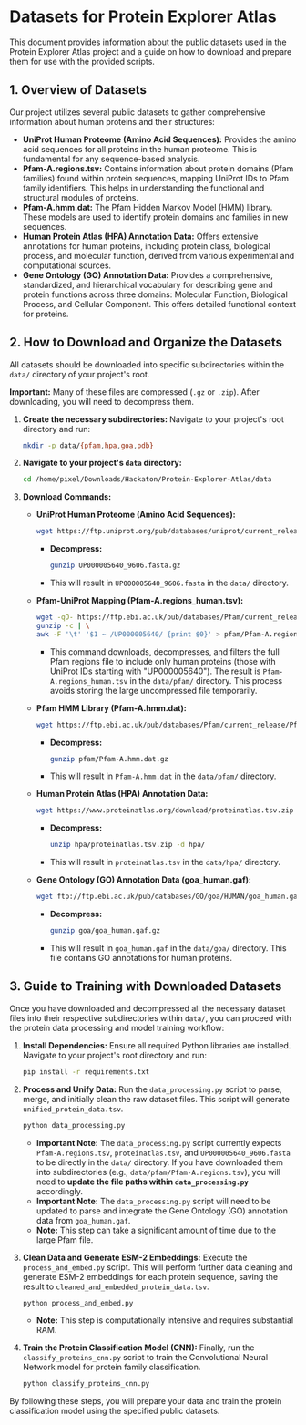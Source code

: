# Datasets for Protein Explorer Atlas

This document provides information about the public datasets used in the Protein Explorer Atlas project and a guide on how to download and prepare them for use with the provided scripts.

## 1. Overview of Datasets

Our project utilizes several public datasets to gather comprehensive information about human proteins and their structures:

*   **UniProt Human Proteome (Amino Acid Sequences):** Provides the amino acid sequences for all proteins in the human proteome. This is fundamental for any sequence-based analysis.
*   **Pfam-A.regions.tsv:** Contains information about protein domains (Pfam families) found within protein sequences, mapping UniProt IDs to Pfam family identifiers. This helps in understanding the functional and structural modules of proteins.
*   **Pfam-A.hmm.dat:** The Pfam Hidden Markov Model (HMM) library. These models are used to identify protein domains and families in new sequences.
*   **Human Protein Atlas (HPA) Annotation Data:** Offers extensive annotations for human proteins, including protein class, biological process, and molecular function, derived from various experimental and computational sources.
*   **Gene Ontology (GO) Annotation Data:** Provides a comprehensive, standardized, and hierarchical vocabulary for describing gene and protein functions across three domains: Molecular Function, Biological Process, and Cellular Component. This offers detailed functional context for proteins.



## 2. How to Download and Organize the Datasets

All datasets should be downloaded into specific subdirectories within the `data/` directory of your project's root.

**Important:** Many of these files are compressed (`.gz` or `.zip`). After downloading, you will need to decompress them.

1.  **Create the necessary subdirectories:**
    Navigate to your project's root directory and run:
    ```bash
    mkdir -p data/{pfam,hpa,goa,pdb}
    ```

2.  **Navigate to your project's `data` directory:**
    ```bash
    cd /home/pixel/Downloads/Hackaton/Protein-Explorer-Atlas/data
    ```

3.  **Download Commands:**

    *   **UniProt Human Proteome (Amino Acid Sequences):**
        ```bash
        wget https://ftp.uniprot.org/pub/databases/uniprot/current_release/knowledgebase/reference_proteomes/Eukaryota/UP000005640/UP000005640_9606.fasta.gz
        ```
        *   **Decompress:**
            ```bash
            gunzip UP000005640_9606.fasta.gz
            ```
        *   This will result in `UP000005640_9606.fasta` in the `data/` directory.

    *   **Pfam-UniProt Mapping (Pfam-A.regions_human.tsv):**
        ```bash
        wget -qO- https://ftp.ebi.ac.uk/pub/databases/Pfam/current_release/Pfam-A.regions.tsv.gz | \
        gunzip -c | \
        awk -F '\t' '$1 ~ /UP000005640/ {print $0}' > pfam/Pfam-A.regions_human.tsv
        ```
        *   This command downloads, decompresses, and filters the full Pfam regions file to include only human proteins (those with UniProt IDs starting with "UP000005640"). The result is `Pfam-A.regions_human.tsv` in the `data/pfam/` directory. This process avoids storing the large uncompressed file temporarily.

    *   **Pfam HMM Library (Pfam-A.hmm.dat):**
        ```bash
        wget https://ftp.ebi.ac.uk/pub/databases/Pfam/current_release/Pfam-A.hmm.dat.gz -P pfam/
        ```
        *   **Decompress:**
            ```bash
            gunzip pfam/Pfam-A.hmm.dat.gz
            ```
        *   This will result in `Pfam-A.hmm.dat` in the `data/pfam/` directory.

    *   **Human Protein Atlas (HPA) Annotation Data:**
        ```bash
        wget https://www.proteinatlas.org/download/proteinatlas.tsv.zip -P hpa/
        ```
        *   **Decompress:**
            ```bash
            unzip hpa/proteinatlas.tsv.zip -d hpa/
            ```
        *   This will result in `proteinatlas.tsv` in the `data/hpa/` directory.

    *   **Gene Ontology (GO) Annotation Data (goa_human.gaf):**
        ```bash
        wget ftp://ftp.ebi.ac.uk/pub/databases/GO/goa/HUMAN/goa_human.gaf.gz -P goa/
        ```
        *   **Decompress:**
            ```bash
            gunzip goa/goa_human.gaf.gz
            ```
        *   This will result in `goa_human.gaf` in the `data/goa/` directory. This file contains GO annotations for human proteins.
    

## 3. Guide to Training with Downloaded Datasets

Once you have downloaded and decompressed all the necessary dataset files into their respective subdirectories within `data/`, you can proceed with the protein data processing and model training workflow:

1.  **Install Dependencies:**
    Ensure all required Python libraries are installed. Navigate to your project's root directory and run:
    ```bash
    pip install -r requirements.txt
    ```

2.  **Process and Unify Data:**
    Run the `data_processing.py` script to parse, merge, and initially clean the raw dataset files. This script will generate `unified_protein_data.tsv`.
    ```bash
    python data_processing.py
    ```
    *   **Important Note:** The `data_processing.py` script currently expects `Pfam-A.regions.tsv`, `proteinatlas.tsv`, and `UP000005640_9606.fasta` to be directly in the `data/` directory. If you have downloaded them into subdirectories (e.g., `data/pfam/Pfam-A.regions.tsv`), you will need to **update the file paths within `data_processing.py`** accordingly.
    *   **Important Note:** The `data_processing.py` script will need to be updated to parse and integrate the Gene Ontology (GO) annotation data from `goa_human.gaf`.
    *   **Note:** This step can take a significant amount of time due to the large Pfam file.

3.  **Clean Data and Generate ESM-2 Embeddings:**
    Execute the `process_and_embed.py` script. This will perform further data cleaning and generate ESM-2 embeddings for each protein sequence, saving the result to `cleaned_and_embedded_protein_data.tsv`.
    ```bash
    python process_and_embed.py
    ```
    *   **Note:** This step is computationally intensive and requires substantial RAM.

4.  **Train the Protein Classification Model (CNN):**
    Finally, run the `classify_proteins_cnn.py` script to train the Convolutional Neural Network model for protein family classification.
    ```bash
    python classify_proteins_cnn.py
    ```

By following these steps, you will prepare your data and train the protein classification model using the specified public datasets.